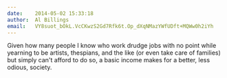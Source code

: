 ```yaml
---
date:    2014-05-02 15:33:18
author:  Al Billings
email:   VY8suot_bOkL.VcCKwzS2Gd7Rfk6t.Op_dXqNMazYWfUDft+MQWw0h2iYh
---
```


Given how many people I know who work drudge jobs with no point while
yearning to be artists, thespians, and the like (or even take care of
families) but simply can't afford to do so, a basic income makes for a
better, less odious, society.
